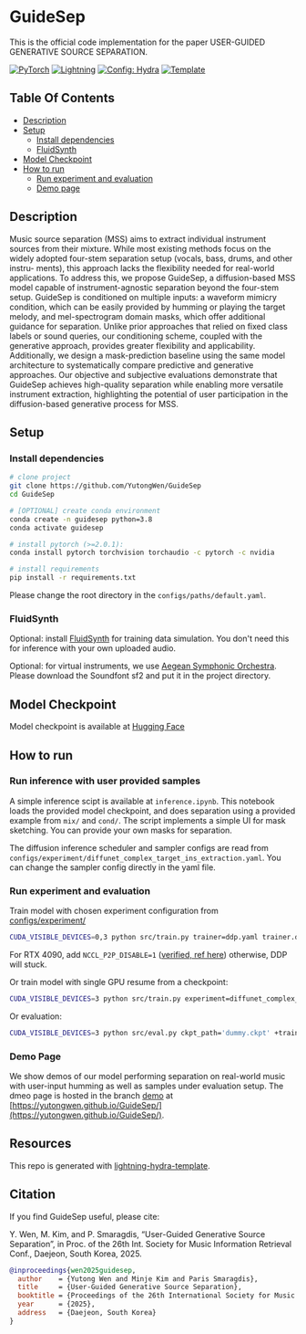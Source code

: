 # GuideSep

This is the official code implementation for the paper USER-GUIDED GENERATIVE SOURCE SEPARATION.

<div>

<a href="https://pytorch.org/get-started/locally/"><img alt="PyTorch" src="https://img.shields.io/badge/PyTorch-ee4c2c?logo=pytorch&logoColor=white"></a>
<a href="https://pytorchlightning.ai/"><img alt="Lightning" src="https://img.shields.io/badge/-Lightning-792ee5?logo=pytorchlightning&logoColor=white"></a>
<a href="https://hydra.cc/"><img alt="Config: Hydra" src="https://img.shields.io/badge/Config-Hydra-89b8cd"></a>
<a href="https://github.com/ashleve/lightning-hydra-template"><img alt="Template" src="https://img.shields.io/badge/-Lightning--Hydra--Template-017F2F?style=flat&logo=github&labelColor=gray"></a><br>

</div>


## Table Of Contents

- [Description](#description)
- [Setup](#setup)
    * [Install dependencies](#install-dependencies)
    * [FluidSynth](#install-dependencies)
- [Model Checkpoint](#model-checkpoint)
- [How to run](#how-to-run)
    * [Run experiment and evaluation](#run-experiment-and-evaluation)
    * [Demo page](#demo-page)

## Description

Music source separation (MSS) aims to extract individual instrument sources from their mixture. While most existing methods focus on the widely adopted four-stem separation setup (vocals, bass, drums, and other instru- ments), this approach lacks the flexibility needed for real-world applications. To address this, we propose GuideSep, a diffusion-based MSS model capable of instrument-agnostic separation beyond the four-stem setup. GuideSep is conditioned on multiple inputs: a waveform mimicry condition, which can be easily provided by humming or playing the target melody, and mel-spectrogram domain masks, which offer additional guidance for separation. Unlike prior approaches that relied on fixed class labels or sound queries, our conditioning scheme, coupled with the generative approach, provides greater flexibility and applicability. Additionally, we design a mask-prediction baseline using the same model architecture to systematically compare predictive and generative approaches. Our objective and subjective evaluations demonstrate that GuideSep achieves high-quality separation while enabling more versatile instrument extraction, highlighting the potential of user participation in the diffusion-based generative process for MSS.


## Setup

### Install dependencies

```bash
# clone project
git clone https://github.com/YutongWen/GuideSep
cd GuideSep

# [OPTIONAL] create conda environment
conda create -n guidesep python=3.8
conda activate guidesep

# install pytorch (>=2.0.1):
conda install pytorch torchvision torchaudio -c pytorch -c nvidia

# install requirements
pip install -r requirements.txt
```

Please change the root directory in the `configs/paths/default.yaml`.

### FluidSynth

Optional: install [FluidSynth](https://github.com/FluidSynth/fluidsynth/wiki/Download) for training data simulation. You don't need this for inference with your own uploaded audio. 

Optional: for virtual instruments, we use [Aegean Symphonic Orchestra](https://sites.google.com/view/hed-sounds/aegean-symphonic-orchestra). Please download the Soundfont sf2 and put it in the project directory.

## Model Checkpoint

Model checkpoint is available at [Hugging Face](https://huggingface.co/YutongCooper/GuideSep-v1)

## How to run
### Run inference with user provided samples
A simple inference scipt is available at `inference.ipynb`. This notebook loads the provided model checkpoint, and does separation using a provided example from `mix/` and `cond/`. The script implements a simple UI for mask sketching. You can provide your own masks for separation. 

The diffusion inference scheduler and sampler configs are read from `configs/experiment/diffunet_complex_target_ins_extraction.yaml`. You can change the sampler config directly in the yaml file.

### Run experiment and evaluation
Train model with chosen experiment configuration from [configs/experiment/](configs/experiment/)

```bash ddp mixed precision
CUDA_VISIBLE_DEVICES=0,3 python src/train.py trainer=ddp.yaml trainer.devices=2 experiment=diffunet_complex_target_ins_extraction.yaml +trainer.precision=16-mixed +trainer.accumulate_grad_batches=4
```

For RTX 4090, add `NCCL_P2P_DISABLE=1` ([verified, ref here](https://discuss.pytorch.org/t/ddp-training-on-rtx-4090-ada-cu118/168366)) otherwise, DDP will stuck.

Or train model with  single GPU resume from a checkpoint:

```bash
CUDA_VISIBLE_DEVICES=3 python src/train.py experiment=diffunet_complex_target_ins_extraction.yaml +trainer.precision=16-mixed ckpt_path="/path/to/ckpt/name.ckpt"
```

Or evaluation:

```bash
CUDA_VISIBLE_DEVICES=3 python src/eval.py ckpt_path='dummy.ckpt' +trainer.precision=16 experiment=diffunet_complex_target_ins_extraction_eval.yaml
```

### Demo Page
We show demos of our model performing separation on real-world music with user-input humming as well as samples under evaluation setup. The dmeo page is hosted in the branch [demo](https://github.com/YutongWen/GuideSep/tree/demo) at [https://yutongwen.github.io/GuideSep/](https://yutongwen.github.io/GuideSep/).

## Resources
This repo is generated with [lightning-hydra-template](https://github.com/ashleve/lightning-hydra-template).

## Citation

If you find GuideSep useful, please cite:

Y. Wen, M. Kim, and P. Smaragdis, “User-Guided Generative Source Separation”, in Proc. of the 26th Int. Society for Music Information Retrieval Conf., Daejeon, South Korea, 2025.

```bibtex
@inproceedings{wen2025guidesep,
  author    = {Yutong Wen and Minje Kim and Paris Smaragdis},
  title     = {User-Guided Generative Source Separation},
  booktitle = {Proceedings of the 26th International Society for Music Information Retrieval Conference (ISMIR)},
  year      = {2025},
  address   = {Daejeon, South Korea}
}
